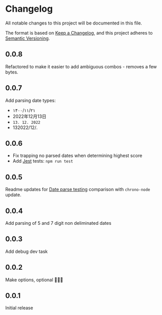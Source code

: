 # Changelog

All notable changes to this project will be documented in this file.

The format is based on [Keep a Changelog](https://keepachangelog.com/en/1.0.0/), and this project adheres to [Semantic Versioning](https://semver.org/spec/v2.0.0.html).

## 0.0.8
Refactored to make it easier to add ambiguous combos - removes a few bytes.

## 0.0.7
Add parsing date types:
* ۱۴۰۰/۱۱/۲۱
* 2022年12月13日
* `13. 12. 2022`
* 13‏/12‏/2022.

## 0.0.6
* Fix trapping no parsed dates when determining highest score
* Add [Jest](https://jestjs.io/) tests: `npm run test`

## 0.0.5
Readme updates for [Date parse testing](https://codepen.io/13twelve/pen/rNrRoLB) comparison with `chrono-node` update.

## 0.0.4
Add parsing of 5 and 7 digit non deliminated dates

## 0.0.3
Add debug dev task

## 0.0.2
Make options, optional 🤦🏻‍♂️

## 0.0.1
Initial release

